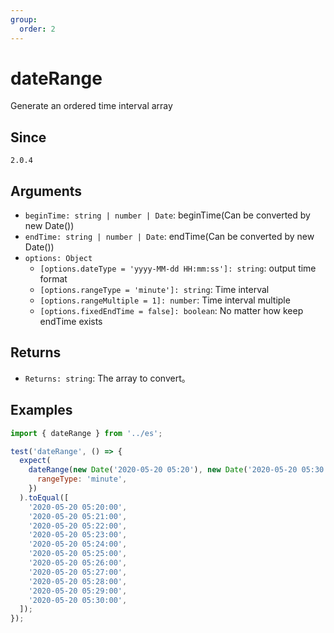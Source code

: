 ```yaml
---
group:
  order: 2
---
```


# dateRange

Generate an ordered time interval array

## Since

`2.0.4`

## Arguments

- `beginTime: string | number | Date`: beginTime(Can be converted by new Date())
- `endTime: string | number | Date`: endTime(Can be converted by new Date())
- `options: Object`
  - `[options.dateType = 'yyyy-MM-dd HH:mm:ss']: string`: output time format
  - `[options.rangeType = 'minute']: string`: Time interval
  - `[options.rangeMultiple = 1]: number`: Time interval multiple
  - `[options.fixedEndTime = false]: boolean`: No matter how keep endTime exists

## Returns

- `Returns: string`: The array to convert。

## Examples

```js
import { dateRange } from '../es';

test('dateRange', () => {
  expect(
    dateRange(new Date('2020-05-20 05:20'), new Date('2020-05-20 05:30'), {
      rangeType: 'minute',
    })
  ).toEqual([
    '2020-05-20 05:20:00',
    '2020-05-20 05:21:00',
    '2020-05-20 05:22:00',
    '2020-05-20 05:23:00',
    '2020-05-20 05:24:00',
    '2020-05-20 05:25:00',
    '2020-05-20 05:26:00',
    '2020-05-20 05:27:00',
    '2020-05-20 05:28:00',
    '2020-05-20 05:29:00',
    '2020-05-20 05:30:00',
  ]);
});
```
